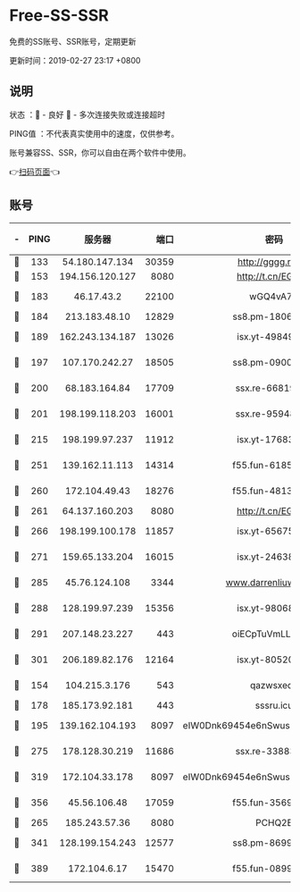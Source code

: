 # Free-SS-SSR

免费的SS账号、SSR账号，定期更新

更新时间：2019-02-27 23:17 +0800

## 说明

状态     ：🙂 - 良好 🙁 - 多次连接失败或连接超时

PING值   ：不代表真实使用中的速度，仅供参考。

账号兼容SS、SSR，你可以自由在两个软件中使用。

👉[扫码页面](https://liesauer.github.io/free-ss-ssr.github.io/)👈

## 账号

|-|PING|服务器|端口|密码|加密方式|区域|
|:----:|:----:|:-----:|-----:|:----:|:----:|:----:|
|🙂|133|54.180.147.134|30359|http://gggg.rocks|chacha20|KR|
|🙂|153|194.156.120.127|8080|http://t.cn/EGJIyrl|rc4-md5|RU|
|🙂|183|46.17.43.2|22100|wGQ4vA7D|aes-256-gcm|RU|
|🙂|184|213.183.48.10|12829|ss8.pm-18060932|rc4-md5|RU|
|🙂|189|162.243.134.187|13026|isx.yt-49849893|aes-256-cfb|US|
|🙂|197|107.170.242.27|18505|ss8.pm-09004654|aes-256-cfb|US|
|🙂|200|68.183.164.84|17709|ssx.re-66819561|aes-256-cfb|US|
|🙂|201|198.199.118.203|16001|ssx.re-95948292|aes-256-cfb|US|
|🙂|215|198.199.97.237|11912|isx.yt-17683738|aes-256-cfb|US|
|🙂|251|139.162.11.113|14314|f55.fun-61852729|aes-256-cfb|SG|
|🙂|260|172.104.49.43|18276|f55.fun-48130334|aes-256-cfb|SG|
|🙂|261|64.137.160.203|8080|http://t.cn/EGJIyrl|rc4-md5|CA|
|🙂|266|198.199.100.178|11857|isx.yt-65675109|aes-256-cfb|US|
|🙂|271|159.65.133.204|16015|isx.yt-24638094|aes-256-cfb|SG|
|🙂|285|45.76.124.108|3344|www.darrenliuwei.com|aes-256-cfb|AU|
|🙂|288|128.199.97.239|15356|isx.yt-98068563|aes-256-cfb|SG|
|🙂|291|207.148.23.227|443|oiECpTuVmLLxk4Ts|aes-256-cfb|US|
|🙂|301|206.189.82.176|12164|isx.yt-80520846|aes-256-cfb|SG|
|🙂|154|104.215.3.176|543|qazwsxedc|aes-256-gcm|JP|
|🙂|178|185.173.92.181|443|sssru.icu|rc4-md5|RU|
|🙂|195|139.162.104.193|8097|eIW0Dnk69454e6nSwuspv9DmS201tQ0D|aes-256-cfb|JP|
|🙂|275|178.128.30.219|11686|ssx.re-33883463|aes-256-cfb|SG|
|🙂|319|172.104.33.178|8097|eIW0Dnk69454e6nSwuspv9DmS201tQ0D|aes-256-cfb|SG|
|🙂|356|45.56.106.48|17059|f55.fun-35691785|aes-256-cfb|US|
|🙁|265|185.243.57.36|8080|PCHQ2E|rc4-md5|US|
|🙁|341|128.199.154.243|12577|ss8.pm-86995994|aes-256-cfb|SG|
|🙁|389|172.104.6.17|15470|f55.fun-08999050|aes-256-cfb|US|
